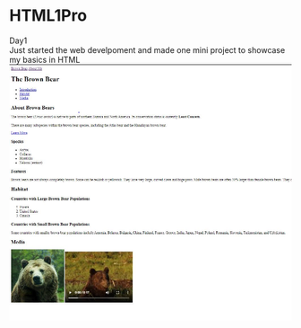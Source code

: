 # HTML1Pro
Day1<br>
Just started the web develpoment and made one mini project to showcase my basics in HTML
![Screenshot](https://github.com/omkumar40/root/blob/master/Scr1.JPG)
